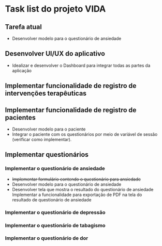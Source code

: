 # Task list do projeto VIDA

## Tarefa atual
- Desenvolver modelo para o questionário de ansiedade

## Desenvolver UI/UX do aplicativo
- Idealizar e desenvolver o Dashboard para integrar todas as partes da aplicação

## Implementar funcionalidade de registro de intervenções terapêuticas

## Implementar funcionalidade de registro de pacientes
- Desenvolver modelo para o paciente
- Integrar o paciente com os questionários por meio de variável de sessão (verificar como implementar).

## Implementar questionários

### Implementar o questionário de ansiedade
  - ~~Implementar formulário contendo o questionário para ansiedade~~
  - Desenvolver modelo para o questionário de ansiedade
  - Desenvolver tela que mostra o resultado do questionário de ansiedade
    Implementar a funcionalidade para exportação de PDF na tela do resultado de questionário de ansiedade
    


### Implementar o questionário de depressão
  

### Implementar o questionário de tabagismo
  

### Implementar o questionário de dor